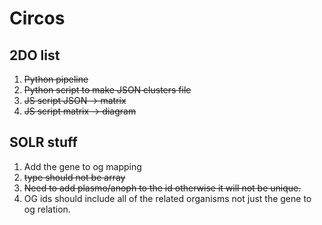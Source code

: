 # Circos

## 2DO list

1. ~~Python pipeline~~
2. ~~Python script to make JSON clusters file~~
3. ~~JS script JSON -> matrix~~
4. ~~JS script matrix -> diagram~~

## SOLR stuff

1. Add the gene to og mapping
2. ~~type should not be array~~
3. ~~Need to add plasmo/anoph to the id otherwise it will not be unique.~~
4. OG ids should include all of the related organisms not just the gene to og relation.
